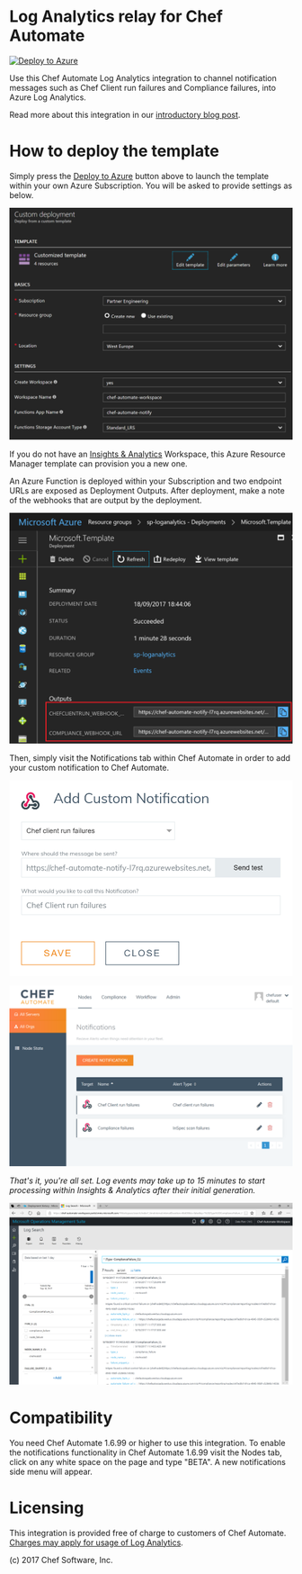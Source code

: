 # Log Analytics relay for Chef Automate

[![Deploy to Azure](https://azuredeploy.net/deploybutton.svg)](https://portal.azure.com/#create/Microsoft.Template/uri/https%3A%2F%2Fraw.githubusercontent.com%2Fchef-partners%2Flog-analytics-relay%2Fmaster%2Fazuredeploy.json)

Use this Chef Automate Log Analytics integration to channel notification messages such as Chef Client run failures and Compliance failures, into Azure Log Analytics.

Read more about this integration in our [introductory blog post](https://blogs.chef.io/).

# How to deploy the template

Simply press the [Deploy to Azure](https://azuredeploy.net/) button above to launch the template within your own Azure Subscription.  You will be asked to provide settings as below.

![Template Parameters](images/template_parameters.png)

If you do not have an [Insights & Analytics](https://azure.microsoft.com/en-us/services/insight-analytics/) Workspace, this Azure Resource Manager template can provision you a new one.

An Azure Function is deployed within your Subscription and two endpoint URLs are exposed as Deployment Outputs.  After deployment, make a note of the webhooks that are output by the deployment.

![Deployment Outputs](images/deployment_outputs.png)

Then, simply visit the Notifications tab within Chef Automate in order to add your custom notification to Chef Automate.

![Notifications view](images/notifications0.png)

![Add Custom Notification](images/notifications1.png)

*That's it, you're all set.  Log events may take up to 15 minutes to start processing within Insights & Analytics after their initial generation.*

![Screenshot](images/loganalytics0.png)

# Compatibility

You need Chef Automate 1.6.99 or higher to use this integration.  To enable the notifications functionality in Chef Automate 1.6.99 visit the Nodes tab, click on any white space on the page and type "BETA".  A new notifications side menu will appear.

# Licensing

This integration is provided free of charge to customers of Chef Automate. [Charges may apply for usage of Log Analytics](https://azure.microsoft.com/en-us/pricing/details/insight-analytics/).

(c) 2017 Chef Software, Inc.
